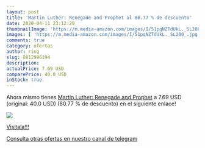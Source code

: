 ```yaml
---
layout: post
title: 'Martin Luther: Renegade and Prophet al 80.77 % de descuento'
date: 2020-04-11 23:12:29
thumbnailImage: 'https://m.media-amazon.com/images/I/51pqNZTdUkL._SL200_.jpg'
images: [ 'https://m.media-amazon.com/images/I/51pqNZTdUkL._SL200_.jpg' ]
comments: true
category: ofertas
author: ring
slug: 0812996194
description:
actualPrice: 7.69 USD
comparePrice: 40.0 USD
inStock: true
---
```


Ahora mismo tienes [Martin Luther: Renegade and Prophet](https://www.amazon.com/dp/0812996194/?tag=redken08-20) a 7.69 USD (original: 40.0 USD) (80.77 %  de descuento) en el siguiente enlace!

[![](https://m.media-amazon.com/images/I/51pqNZTdUkL._SL200_.jpg)](https://www.amazon.com/dp/0812996194/?tag=redken08-20)

[Visítala!!!](https://www.amazon.com/dp/0812996194/?tag=redken08-20)

[Consulta otras ofertas en nuestro canal de telegram](https://t.me/s/ofertas25)
